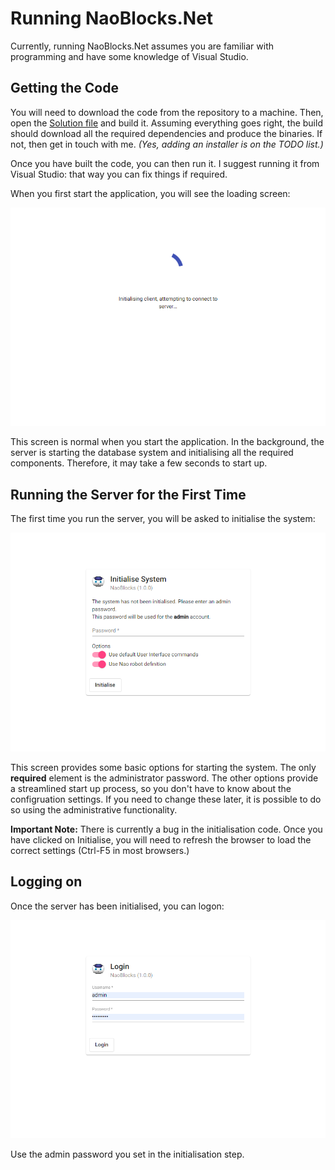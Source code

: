 # Running NaoBlocks.Net

Currently, running NaoBlocks.Net assumes you are familiar with programming and have some knowledge of Visual Studio. 

## Getting the Code

You will need to download the code from the repository to a machine. Then, open the [Solution file](../NaoBlocks.sln) and build it. Assuming everything goes right, the build should download all the required dependencies and produce the binaries. If not, then get in touch with me. *(Yes, adding an installer is on the TODO list.)*

Once you have built the code, you can then run it. I suggest running it from Visual Studio: that way you can fix things if required.

When you first start the application, you will see the loading screen:

![Loading screen](Images/StartUp.png)

This screen is normal when you start the application. In the background, the server is starting the database system and initialising all the required components. Therefore, it may take a few seconds to start up.

## Running the Server for the First Time

The first time you run the server, you will be asked to initialise the system:

![Initialisation screen](Images/Initialisation.png)

This screen provides some basic options for starting the system. The only **required** element is the administrator password. The other options provide a streamlined start up process, so you don't have to know about the configruation settings. If you need to change these later, it is possible to do so using the administrative functionality.

**Important Note:** There is currently a bug in the initialisation code. Once you have clicked on Initialise, you will need to refresh the browser to load the correct settings (Ctrl-F5 in most browsers.)

## Logging on

Once the server has been initialised, you can logon:

![Logon screen](Images/Login.png)

Use the admin password you set in the initialisation step.